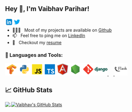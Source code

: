 ## Hey 👋, I'm Vaibhav Parihar!
<a href='https://www.linkedin.com/in/vaibhav-parihar/'><img align='left' alt="linkedin" src="https://raw.githubusercontent.com/Vaibhav2399/Vaibhav2399/main/icons8-linkedin.svg" height='26px'/></a>
<a href='https://twitter.com/Vaibhav__P'><img align='left' alt="twitter" src="https://raw.githubusercontent.com/Vaibhav2399/Vaibhav2399/main/icons8-twitter.svg" height='26px'/></a>

<br>
<!-- <img align="right" alt="profile" src="https://priyang-patel.web.app/assets/Images/Priyang@4x.png" width="200px"/> -->

<!-- - 🔭 I’m currently working on  -->
<!-- - 🌱 I’m currently learning Typescript and Node.js -->
- 👨🏻‍💻 &nbsp; Most of my projects are available on [Github](https://github.com/Vaibhav2399?tab=repositories)
- 📫 &nbsp; Feel free to ping me on [LinkedIn](https://www.linkedin.com/in/vaibhav-parihar/)
- 📝 &nbsp; Checkout my [resume](https://www.dropbox.com/scl/fi/haxrgmnzuc568ihzdvj2u/VP_Resume_Java.pdf?rlkey=fmuqf34xxcsdp14buuihh45x9&dl=0)
<!-- - 😄 &nbsp; Vist my portfolio: [portfolio](https://priyang-patel.web.app/) -->

### 🔨 Languages and Tools:

<a href="https://www.tensorflow.org" target="_blank"> <img align="left" src="https://raw.githubusercontent.com/Vaibhav2399/Vaibhav2399/main/tensorflow.svg" alt="tensorflow" height="42px"/> </a> 
<a href="https://www.python.org" target="_blank"><img align="left" alt="Python" height ="42px" src="https://raw.githubusercontent.com/Vaibhav2399/Vaibhav2399/main/python.svg"></a>
<a href="https://developer.mozilla.org/en-US/docs/Web/JavaScript" target="_blank"> <img align="left" alt="JavaScript" height ="42px"  src="https://raw.githubusercontent.com/Vaibhav2399/Vaibhav2399/main/javascript.svg"> </a>
<a href="https://www.typescriptlang.org/" target="_blank"><img align="left" alt="Typescirpt" height ="42px" src="https://raw.githubusercontent.com/Vaibhav2399/Vaibhav2399/main/typescript.svg"></a>
<a href="https://angular.io/" target="_blank"> <img align="left" alt="angular" height ="42px" src="https://raw.githubusercontent.com/Vaibhav2399/Vaibhav2399/main/icons8-angularjs.svg"></a>
<a href="https://nodejs.org" target="_blank"><img align="left" alt="Node.js" height ="42px" src="https://raw.githubusercontent.com/Vaibhav2399/Vaibhav2399/main/node.svg"></a>
<a href="https://git-scm.com/" target="_blank"> <img src="https://raw.githubusercontent.com/Vaibhav2399/Vaibhav2399/main/git-scm.svg" align="left" alt="git" height='42px'/> </a>
<a href="https://www.djangoproject.com/" target="_blank"> <img src="https://raw.githubusercontent.com/Vaibhav2399/Vaibhav2399/main/icons8-django.svg" alt="django" height='42px'/> </a>
&nbsp;&nbsp;&nbsp;&nbsp;<a href="https://flask.palletsprojects.com/en/2.0.x/" target="_blank"> <img src="https://raw.githubusercontent.com/Vaibhav2399/Vaibhav2399/main/icons8-flask.svg" alt="flask" height='42px'/> </a>
<br>


## &#x1f4c8; GitHub Stats

<a href="https://github.com/Vaibhav2399/Vaibhav2399">
  <img align="center" src="https://github-readme-stats.vercel.app/api/top-langs/?username=Vaibhav2399&title_color=ffffff&text_color=c9cacc&icon_color=2bbc8a&bg_color=1d1f21&langs_count=3" />
</a>
<a href="https://github.com/Vaibhav2399/Vaibhav2399">
  <img align="center"  src="https://github-readme-stats.vercel.app/api?username=Vaibhav2399&show_icons=true&line_height=27&count_private=true&title_color=ffffff&text_color=c9cacc&icon_color=2bbc8a&bg_color=1d1f21" alt="Vaibhav's GitHub Stats" />

